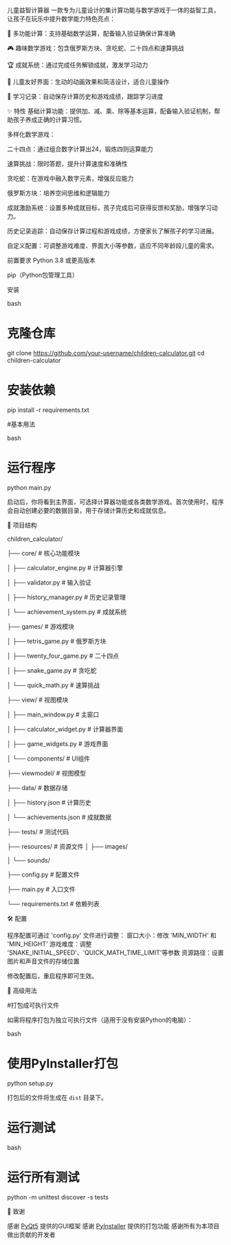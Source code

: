 儿童益智计算器
一款专为儿童设计的集计算功能与数学游戏于一体的益智工具，让孩子在玩乐中提升数学能力特色亮点：

🧮 多功能计算：支持基础数学运算，配备输入验证确保计算准确

🎮 趣味数学游戏：包含俄罗斯方块、贪吃蛇、二十四点和速算挑战

🏆 成就系统：通过完成任务解锁成就，激发学习动力

🎨 儿童友好界面：生动的动画效果和简洁设计，适合儿童操作

💾 学习记录：自动保存计算历史和游戏成绩，跟踪学习进度

✨ 特性
基础计算功能：提供加、减、乘、除等基本运算，配备输入验证机制，帮助孩子养成正确的计算习惯。

多样化数学游戏：

二十四点：通过组合数字计算出24，锻炼四则运算能力

速算挑战：限时答题，提升计算速度和准确性

贪吃蛇：在游戏中融入数字元素，增强反应能力

俄罗斯方块：培养空间思维和逻辑能力

成就激励系统：设置多种成就目标，孩子完成后可获得反馈和奖励，增强学习动力。

历史记录追踪：自动保存计算过程和游戏成绩，方便家长了解孩子的学习进展。

自定义配置：可调整游戏难度、界面大小等参数，适应不同年龄段儿童的需求。

前置要求
Python 3.8 或更高版本

pip（Python包管理工具）

安装

bash
# 克隆仓库
git clone https://github.com/your-username/children-calculator.git
cd children-calculator

# 安装依赖
pip install -r requirements.txt


#基本用法

bash
# 运行程序
python main.py


启动后，你将看到主界面，可选择计算器功能或各类数学游戏。首次使用时，程序会自动创建必要的数据目录，用于存储计算历史和成就信息。

📁 项目结构


children_calculator/

├── core/                  # 核心功能模块

│   ├── calculator_engine.py  # 计算器引擎

│   ├── validator.py          # 输入验证

│   ├── history_manager.py    # 历史记录管理

│   └── achievement_system.py # 成就系统

├── games/                 # 游戏模块

│   ├── tetris_game.py      # 俄罗斯方块

│   ├── twenty_four_game.py # 二十四点

│   ├── snake_game.py       # 贪吃蛇

│   └── quick_math.py       # 速算挑战

├── view/                  # 视图模块

│   ├── main_window.py      # 主窗口

│   ├── calculator_widget.py # 计算器界面

│   ├── game_widgets.py     # 游戏界面

│   └── components/         # UI组件

├── viewmodel/             # 视图模型

├── data/                  # 数据存储

│   ├── history.json        # 计算历史

│   └── achievements.json   # 成就数据

├── tests/                 # 测试代码

├── resources/             # 资源文件
│   ├── images/

│   └── sounds/

├── config.py              # 配置文件

├── main.py                # 入口文件

└── requirements.txt       # 依赖列表


🛠️ 配置

程序配置可通过 'config.py' 文件进行调整：
窗口大小：修改 'MIN_WIDTH' 和 'MIN_HEIGHT'
游戏难度：调整 'SNAKE_INITIAL_SPEED'、'QUICK_MATH_TIME_LIMIT'等参数
资源路径：设置图片和声音文件的存储位置

修改配置后，重启程序即可生效。

 🧪 高级用法

#打包成可执行文件

如需将程序打包为独立可执行文件（适用于没有安装Python的电脑）：

bash
# 使用PyInstaller打包
python setup.py


打包后的文件将生成在 `dist` 目录下。

# 运行测试

bash
# 运行所有测试
python -m unittest discover -s tests


🙏 致谢

感谢 [PyQt5](https://pypi.org/project/PyQt5/) 提供的GUI框架
感谢 [PyInstaller](https://pypi.org/project/pyinstaller/) 提供的打包功能
感谢所有为本项目做出贡献的开发者
